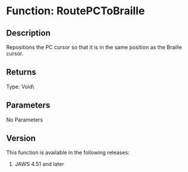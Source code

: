# Function: RoutePCToBraille

## Description

Repositions the PC cursor so that it is in the same position as the
Braille cursor.

## Returns

Type: Void\

## Parameters

No Parameters

## Version

This function is available in the following releases:

1.  JAWS 4.51 and later
